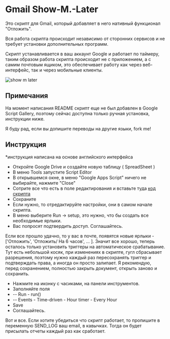 # Gmail Show-M.-Later

Это скрипт для Gmail, который добавляет в него нативный функционал "Отложить".

Вся работа скрипта происходит независимо от сторонних сервисов и не требует установки дополнительных программ.

Скрипт устанавливается в ваш аккаунт Google и работает по таймеру, таким образом работа скрипта происходит не с приложением, а с самим почтовым ящиком, это обеспечивает работу как через веб-интерфейс, так и через мобильные клиенты.

![show m later](https://raw.github.com/Rpsl/Show-M-Later/master/temp_files/show-m-later.png)


## Примечания

На момент написания README скрипт еще не был добавлен в Google Script Gallery, поэтому сейчас доступна только ручная установка, инструкции ниже.

Я буду рад, если вы допишите переводы на другие языки, fork me!

## Инструкция
*инструкция написана на основе английского интерфейса

- Откройте Google Drive и создайте новую таблицу ( SpreadSheet )
- В меню Tools запустите Script Editor
- В открывшемся окне, в меню "Google Apps Script" ничего не выбирайте, нажмите "Close"
- Сотрите все что есть в поле редактирования и вставьте туда [код скрипта](https://github.com/Rpsl/Show-M-Later/blob/master/show-m-later.js)
- Сохраните
- Если нужно, то отредактируйте настройки, они в самом начале скрипта.
- В меню выберите Run -> setup, это нужно, что бы создать все необходимые ярлыки.
- Вас попросят подтвердить доступ. Соглашайтесь.

Если все прошло удачно, то у вас в почте, появятся новые ярлыки - ['Отложить', 'Отложить/ На 6 часов', ... ]. Значит все хорошо, теперь осталось только установить триггеры на автоматическое срабатывание. Тут есть небольшой косяк, при изменениях в скрипте, гугл сбрасывает разрешения, поэтому нужно каждый раз пересохранять триггер и подтверждать права, а иногда он просто залипает. Я рекомендую, перед сохранением, полностью закрыть документ, открыть заново и сохранить.

- Нажмите на иконку с часиками, на панели инструментов.
- Заполняйте поля
- -- Run - run()
- -- Events - Time-driven - Hour timer - Every Hour
- Save
- Соглашайтесь.

Вот и все. Если хотите убедиться что скрипт работает, то пропишите в переменную SEND_LOG ваш email, в кавычках. Тогда он будет присылать отчеты каждый раз как сработает.
